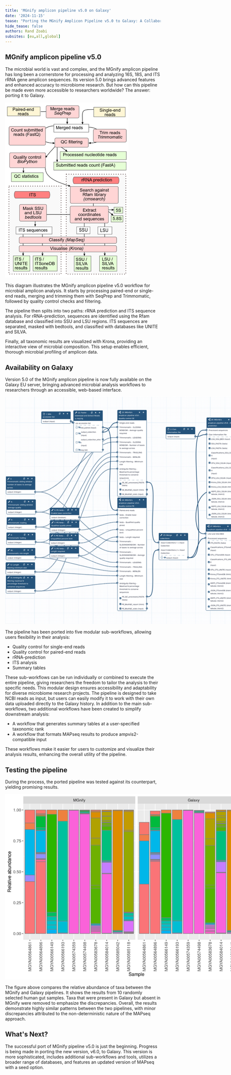 ```yaml
---
title: 'MGnify amplicon pipeline v5.0 on Galaxy'
date: '2024-11-15'
tease: "Porting the MGnify Amplicon Pipeline v5.0 to Galaxy: A Collaborative Effort with EBI"
hide_tease: false
authors: Rand Zoabi
subsites: [eu,all,global]
---
```


## MGnify amplicon pipeline v5.0

The microbial world is vast and complex, and the MGnify amplicon pipeline has long been a cornerstone for processing and analyzing 16S, 18S, and ITS rRNA gene amplicon sequences. Its version 5.0 brings advanced features and enhanced accuracy to microbiome research. But how can this pipeline be made even more accessible to researchers worldwide? The answer: porting it to Galaxy.


[<img style="max-width: 400px;" src="./pipeline_v5.0_amplicon.png" />](https://docs.mgnify.org/src/docs/analysis.html)

This diagram illustrates the MGnify amplicon pipeline v5.0 workflow for microbial amplicon analysis. It starts by processing paired-end or single-end reads, merging and trimming them with SeqPrep and Trimmomatic, followed by quality control checks and filtering.

The pipeline then splits into two paths: rRNA prediction and ITS sequence analysis. For rRNA-prediction, sequences are identified using the Rfam database and classified into SSU and LSU regions. ITS sequences are separated, masked with bedtools, and classified with databases like UNITE and SILVA.

Finally, all taxonomic results are visualized with Krona, providing an interactive view of microbial composition. This setup enables efficient, thorough microbial profiling of amplicon data.

## Availability on Galaxy

Version 5.0 of the MGnify amplicon pipeline is now fully available on the Galaxy EU server, bringing advanced microbial analysis workflows to researchers through an accessible, web-based interface.

<img src="./pipeline_on_galaxy.png" style="max-width: 1000px" alt="pipeline_on_galaxy" />


The pipeline has been ported into five modular sub-workflows, allowing users flexibility in their analysis:
- Quality control for single-end reads
- Quality control for paired-end reads
- rRNA-prediction
- ITS analysis
- Summary tables

These sub-workflows can be run individually or combined to execute the entire pipeline, giving researchers the freedom to tailor the analysis to their specific needs. This modular design ensures accessibility and adaptability for diverse microbiome research projects. The pipeline is designed to take NCBI reads as input, but users can easily modify it to work with their own data uploaded directly to the Galaxy history. In addition to the main sub-workflows, two additional workflows have been created to simplify downstream analysis:

- A workflow that generates summary tables at a user-specified taxonomic rank
- A workflow that formats MAPseq results to produce ampvis2-compatible input

These workflows make it easier for users to customize and visualize their analysis results, enhancing the overall utility of the pipeline.

## Testing the pipeline
During the process, the ported pipeline was tested against its counterpart, yielding promising results.

<img src="./human_gut_abundance_level_s_mgnifyVSgalaxy.png" style="max-width: 800px;" alt="MGnify_v5.0" />

The figure above compares the relative abundance of taxa between the MGnify and Galaxy pipelines. It shows the results from 10 randomly selected human gut samples. Taxa that were present in Galaxy but absent in MGnify were removed to emphasize the discrepancies. Overall, the results demonstrate highly similar patterns between the two pipelines, with minor discrepancies attributed to the non-deterministic nature of the MAPseq approach. 

## What's Next?

The successful port of MGnify pipeline v5.0 is just the beginning. Progress is being made in porting the new version, v6.0, to Galaxy. This version is more sophisticated, includes additional sub-workflows and tools, utilizes a broader range of databases, and features an updated version of MAPseq with a seed option.
